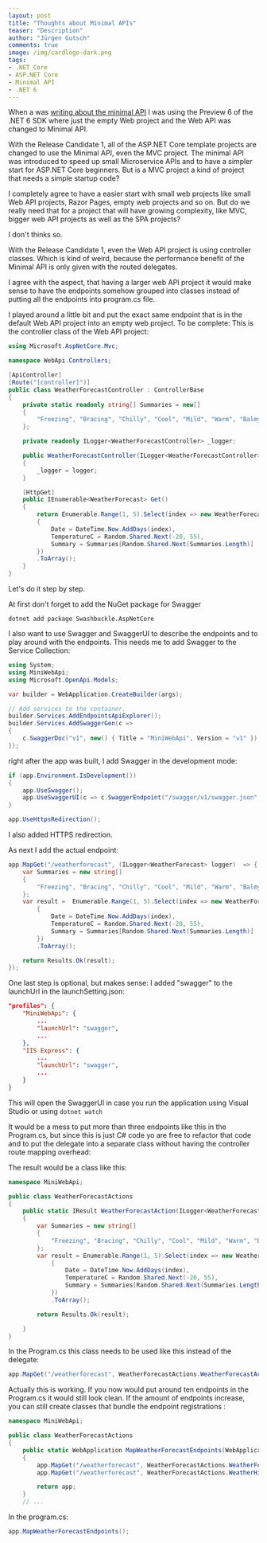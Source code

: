 ```yaml
---
layout: post
title: "Thoughts about Minimal APIs"
teaser: "Description"
author: "Jürgen Gutsch"
comments: true
image: /img/cardlogo-dark.png
tags: 
- .NET Core
- ASP.NET Core
- Minimal API
- .NET 6
---
```


When a was [writing about the minimal API]() I was using the Preview 6 of the .NET 6 SDK where just the empty Web project and the Web API  was changed to Minimal API.

With the Release Candidate 1, all of the ASP.NET Core template projects are changed to use the Minimal API, even the MVC project. The minimal API was introduced to speed up small Microservice APIs and to have a simpler start for ASP.NET Core beginners. But is a MVC project a kind of project that needs a simple startup code?

I completely agree to have a easier start with small web projects like small Web API projects, Razor Pages, empty web projects and so on. But do we really need that for a project that will have growing complexity, like MVC, bigger web API projects as well as the SPA projects?

I don't thinks so. 

With the Release Candidate 1, even the Web API project is using controller classes. Which is kind of weird, because the performance benefit of the Minimal API is only given with the routed delegates.

I agree with the aspect, that having a larger web API project it would make sense to have the endpoints somehow grouped into classes instead of putting all the endpoints into  program.cs file.

I played around a little bit and put the exact same endpoint that is in the default Web API project into an empty web project. To be complete: This is the controller class of the Web API project:

~~~csharp
using Microsoft.AspNetCore.Mvc;

namespace WebApi.Controllers;

[ApiController]
[Route("[controller]")]
public class WeatherForecastController : ControllerBase
{
    private static readonly string[] Summaries = new[]
    {
        "Freezing", "Bracing", "Chilly", "Cool", "Mild", "Warm", "Balmy", "Hot", "Sweltering", "Scorching"
    };

    private readonly ILogger<WeatherForecastController> _logger;

    public WeatherForecastController(ILogger<WeatherForecastController> logger)
    {
        _logger = logger;
    }

    [HttpGet]
    public IEnumerable<WeatherForecast> Get()
    {
        return Enumerable.Range(1, 5).Select(index => new WeatherForecast
        {
            Date = DateTime.Now.AddDays(index),
            TemperatureC = Random.Shared.Next(-20, 55),
            Summary = Summaries[Random.Shared.Next(Summaries.Length)]
        })
        .ToArray();
    }
}

~~~

Let's do it step by step. 

At first don't forget to add the NuGet package for Swagger

~~~~shell
dotnet add package Swashbuckle.AspNetCore
~~~~



I also want to use Swagger and SwaggerUI to describe the endpoints and to play around with the endpoints. This needs me to add Swagger to the Service Collection:

~~~csharp
using System;
using MiniWebApi;
using Microsoft.OpenApi.Models;

var builder = WebApplication.CreateBuilder(args);

// Add services to the container.
builder.Services.AddEndpointsApiExplorer();
builder.Services.AddSwaggerGen(c =>
{
    c.SwaggerDoc("v1", new() { Title = "MiniWebApi", Version = "v1" });
});
~~~

right after the app was built, I add Swagger in the development mode:

~~~csharp
if (app.Environment.IsDevelopment())
{
    app.UseSwagger();
    app.UseSwaggerUI(c => c.SwaggerEndpoint("/swagger/v1/swagger.json", "MiniWebApi v1"));
}

app.UseHttpsRedirection();
~~~

I also added HTTPS redirection.

As next I add the actual endpoint:

~~~csharp
app.MapGet("/weatherforecast", (ILogger<WeatherForecast> logger)  => {
    var Summaries = new string[]
    {
        "Freezing", "Bracing", "Chilly", "Cool", "Mild", "Warm", "Balmy", "Hot", "Sweltering", "Scorching"
    };
    var result =  Enumerable.Range(1, 5).Select(index => new WeatherForecast
        {
            Date = DateTime.Now.AddDays(index),
            TemperatureC = Random.Shared.Next(-20, 55),
            Summary = Summaries[Random.Shared.Next(Summaries.Length)]
        })
        .ToArray();

    return Results.Ok(result);
});
~~~

One last step is optional, but makes sense: I added "swagger" to the launchUrl in the launchSetting.json:

~~~json
"profiles": {
    "MiniWebApi": {
        ...
        "launchUrl": "swagger",
        ...
    },
    "IIS Express": {
        ...
        "launchUrl": "swagger",
        ...
    }
}
~~~

This will open the SwaggerUI in case you run the application using Visual Studio or using `dotnet watch`

It would be a mess to put more than three endpoints like this in the Program.cs, but since this is just C# code yo are free to refactor that code and to put the delegate into a separate class without having the controller route mapping overhead:

The result would be a class like this:

~~~csharp
namespace MiniWebApi;

public class WeatherForecastActions
{
    public static IResult WeatherForecastAction(ILogger<WeatherForecast> logger)
    {
        var Summaries = new string[]
        {
            "Freezing", "Bracing", "Chilly", "Cool", "Mild", "Warm", "Balmy", "Hot", "Sweltering", "Scorching"
        };
        var result = Enumerable.Range(1, 5).Select(index => new WeatherForecast
            {
                Date = DateTime.Now.AddDays(index),
                TemperatureC = Random.Shared.Next(-20, 55),
                Summary = Summaries[Random.Shared.Next(Summaries.Length)]
            })
            .ToArray();

        return Results.Ok(result);

    }
}
~~~

In the Program.cs this class needs to be used like this instead of the delegate:

~~~csharp
app.MapGet("/weatherforecast", WeatherForecastActions.WeatherForecastAction);
~~~

Actually this is working.  If you now would put around ten endpoints in the Program.cs it would still look clean. If the amount of endpoints increase, you can still create classes that bundle the endpoint registrations :

~~~csharp
namespace MiniWebApi;

public class WeatherForecastActions
{
    public static WebApplication MapWeatherForecastEndpoints(WebApplication app)
    {
        app.MapGet("/weatherforecast", WeatherForecastActions.WeatherForecastAction);
        app.MapGet("/weatherforecast", WeatherForecastActions.WeatherHistoryAction);

        return app;
    }
    // ...
~~~

In the program.cs:

~~~csharp
app.MapWeatherForecastEndpoints();
~~~









